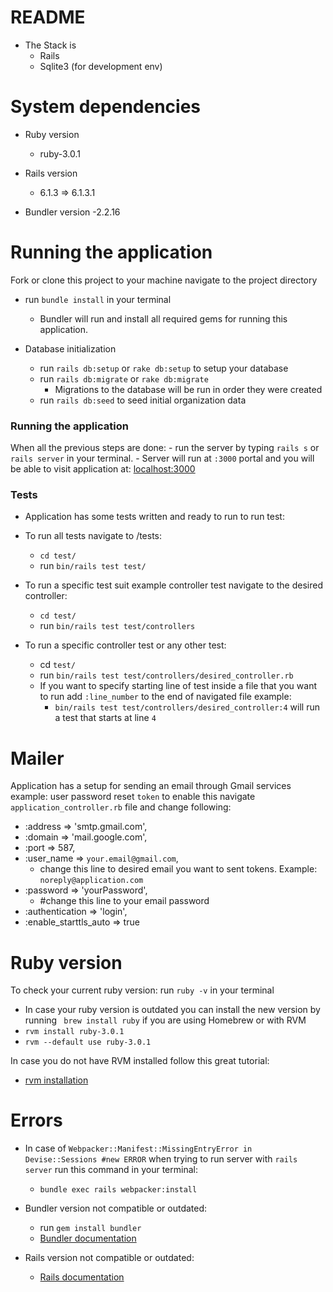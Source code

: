 # README

- The Stack is
  - Rails
  - Sqlite3 (for development env)

# System dependencies

- Ruby version

  - ruby-3.0.1

* Rails version

  - 6.1.3 => 6.1.3.1

* Bundler version
  -2.2.16

# Running the application

Fork or clone this project to your machine navigate to the project directory

- run `bundle install` in your terminal

  - Bundler will run and install all required gems for running this application.

- Database initialization
  - run `rails db:setup` or `rake db:setup` to setup your database
  - run `rails db:migrate` or `rake db:migrate`
    - Migrations to the database will be run in order they were created
  - run `rails db:seed` to seed initial organization data

### Running the application

When all the previous steps are done: - run the server by typing `rails s` or `rails server` in your terminal. - Server will run at `:3000` portal and you will be able to visit application at: [localhost:3000]("http://localhost:3000/)

### Tests

- Application has some tests written and ready to run to run test:

- To run all tests navigate to /tests:
  - `cd test/`
  - run `bin/rails test test/`
- To run a specific test suit example controller test navigate to the desired controller:
  - `cd test/`
  - run `bin/rails test test/controllers`
- To run a specific controller test or any other test:
  - cd `test/`
  - run `bin/rails test test/controllers/desired_controller.rb`
  - If you want to specify starting line of test inside a file that you want to run add `:line_number` to the end of navigated file example:
    - `bin/rails test test/controllers/desired_controller:4` will run a test that starts at line `4`

# Mailer

Application has a setup for sending an email through Gmail services example: user password reset `token` to enable this navigate `application_controller.rb` file and change following:

- :address => 'smtp.gmail.com',
- :domain => 'mail.google.com',
- :port => 587,
- :user_name => `your.email@gmail.com`,
  - change this line to desired email you want to sent tokens. Example: `noreply@application.com`
- :password => 'yourPassword',
  - #change this line to your email password
- :authentication => 'login',
- :enable_starttls_auto => true

# Ruby version

To check your current ruby version: run `ruby -v` in your terminal

- In case your ruby version is outdated you can install the new version by running ` brew install ruby` if you are using Homebrew or with RVM
- `rvm install ruby-3.0.1`
- `rvm --default use ruby-3.0.1`

In case you do not have RVM installed follow this great tutorial:

- [rvm installation](https://www.phusionpassenger.com/library/walkthroughs/deploy/ruby/ownserver/nginx/oss/install_language_runtime.html)

# Errors

- In case of `Webpacker::Manifest::MissingEntryError in Devise::Sessions #new ERROR` when trying to run server with `rails server` run this command in your terminal:

  - `bundle exec rails webpacker:install`

- Bundler version not compatible or outdated:

  - run `gem install bundler`
  - [Bundler documentation](https://bundler.io/)

- Rails version not compatible or outdated:
  - [Rails documentation](https://github.com/rails/rails)

